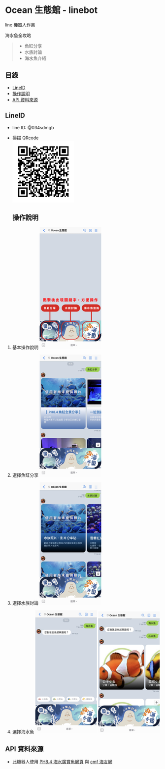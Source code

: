 # Ocean 生態館 - linebot

line 機器人作業

海水魚全攻略

> - 魚缸分享
> - 水族討論
> - 海水魚介紹

## 目錄

- [LineID](#ID)
- [操作說明](#Instruction)
- [API 資料來源](#API)

## <a name="ID"></a>LineID

- line ID: @034sdmgb
- 掃描 QRcode<br>
  <img src="./image/QRcode.png" width="200">

  ## <a name="Instruction"></a>操作說明

1. 基本操作說明
   <img src="./image/操作說明.png" width="200">

2. 選擇魚缸分享
   <img src="./image/魚缸分享.jpg" width="200">

3. 選擇水族討論
   <img src="./image/水族討論.jpg" width="200">

4. 選擇海水魚
   <img src="./image/海水魚查詢.jpg" width="200">
   <img src="./image/海水魚關鍵字.jpg" width="200">

## <a name="API"></a>API 資料來源

- 此機器人使用 [PH8.4 海水廣賞魚網頁](https://www.ph84.idv.tw/forum/forums/) 與 [cmf 海友網](https://www.cmfish.com/mobile/kinds/kind1.php)
